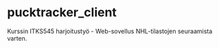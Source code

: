 pucktracker_client
==================

Kurssin ITKS545 harjoitustyö - Web-sovellus NHL-tilastojen seuraamista varten.